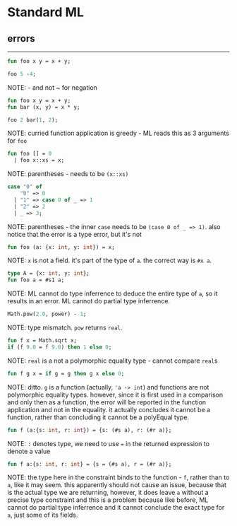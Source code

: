 # Standard ML

## errors

---

```sml
fun foo x y = x + y;

foo 5 -4;
```
<!-- .element: data-thebe-executable-sml data-language="text/x-ocaml" -->

NOTE: - and not ~ for negation

<!--vert-->

```sml
fun foo x y = x + y;
fun bar (x, y) = x * y;

foo 2 bar(1, 2);
```
<!-- .element: data-thebe-executable-sml data-language="text/x-ocaml" -->

NOTE: curried function application is greedy - ML reads this as 3 arguments for `foo`

<!--vert-->

```sml
fun foo [] = 0
  | foo x::xs = x;
```
<!-- .element: data-thebe-executable-sml data-language="text/x-ocaml" -->

NOTE: parentheses - needs to be `(x::xs)`

<!--vert-->

```sml
case "0" of
    "0" => 0
  | "1" => case 0 of _ => 1
  | "2" => 2
  | _ => 3;
```
<!-- .element: data-thebe-executable-sml data-language="text/x-ocaml" -->

NOTE: parentheses - the inner `case` needs to be `(case 0 of _ => 1)`. also notice that the error is a type error, but it's not

<!--vert-->

```sml
fun foo (a: {x: int, y: int}) = x;
```
<!-- .element: data-thebe-executable-sml data-language="text/x-ocaml" -->

NOTE: `x` is not a field. it's part of the type of `a`. the correct way is `#x a`.

<!--vert-->

```sml
type A = {x: int, y: int};
fun foo a = #s1 a;
```
<!-- .element: data-thebe-executable-sml data-language="text/x-ocaml" -->

NOTE: ML cannot do type inferrence to deduce the entire type of `a`, so it results in an error. ML cannot do partial type inferrence.


<!--vert-->

```sml
Math.pow(2.0, power) - 1;
```
<!-- .element: data-thebe-executable-sml data-language="text/x-ocaml" -->

NOTE: type mismatch. `pow` returns `real`.

<!--vert-->

```sml
fun f x = Math.sqrt x;
if (f 9.0 = f 9.0) then 1 else 0;
```
<!-- .element: data-thebe-executable-sml data-language="text/x-ocaml" -->

NOTE: `real` is a not a polymorphic equality type - cannot compare `real`s

<!--vert-->

```sml
fun f g x = if g = g then g x else 0;
```
<!-- .element: data-thebe-executable-sml data-language="text/x-ocaml" -->

NOTE: ditto. `g` is a function (actually, `'a -> int`) and functions are not polymorphic equality types. however, since it is first used in a comparison and only then as a function, the error will be reported in the function application and not in the equality. it actually concludes it cannot be a function, rather than concluding it cannot be a polyEqual type.

<!--vert-->

```sml
fun f (a:{s: int, r: int}) = {s: (#s a), r: (#r a)};
```
<!-- .element: data-thebe-executable-sml data-language="text/x-ocaml" -->

NOTE: `:` denotes type, we need to use `=` in the returned expression to denote a value

<!--vert-->

```sml
fun f a:{s: int, r: int} = {s = (#s a), r = (#r a)};
```
<!-- .element: data-thebe-executable-sml data-language="text/x-ocaml" -->

NOTE: the type here in the constraint binds to the function - `f`, rather than to `a`, like it may seem. this apparently should not cause an issue, because that is the actual type we are returning, however, it does leave `a` without a precise type constraint and this is a problem because like before, ML cannot do partial type inferrence and it cannot conclude the exact type for `a`, just some of its fields.
